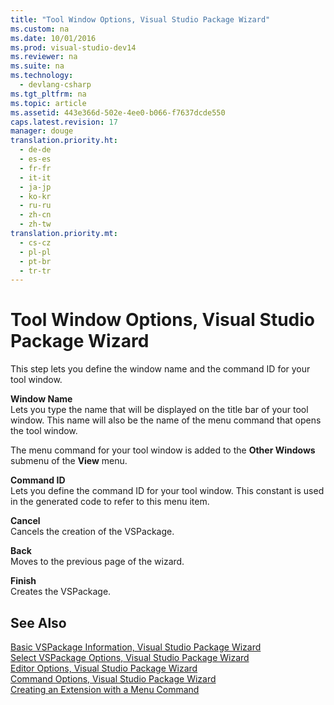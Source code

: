 ```yaml
---
title: "Tool Window Options, Visual Studio Package Wizard"
ms.custom: na
ms.date: 10/01/2016
ms.prod: visual-studio-dev14
ms.reviewer: na
ms.suite: na
ms.technology: 
  - devlang-csharp
ms.tgt_pltfrm: na
ms.topic: article
ms.assetid: 443e366d-502e-4ee0-b066-f7637dcde550
caps.latest.revision: 17
manager: douge
translation.priority.ht: 
  - de-de
  - es-es
  - fr-fr
  - it-it
  - ja-jp
  - ko-kr
  - ru-ru
  - zh-cn
  - zh-tw
translation.priority.mt: 
  - cs-cz
  - pl-pl
  - pt-br
  - tr-tr
---
```

# Tool Window Options, Visual Studio Package Wizard
This step lets you define the window name and the command ID for your tool window.  
  
 **Window Name**  
 Lets you type the name that will be displayed on the title bar of your tool window. This name will also be the name of the menu command that opens the tool window.  
  
 The menu command for your tool window is added to the **Other Windows** submenu of the **View** menu.  
  
 **Command ID**  
 Lets you define the command ID for your tool window. This constant is used in the generated code to refer to this menu item.  
  
 **Cancel**  
 Cancels the creation of the VSPackage.  
  
 **Back**  
 Moves to the previous page of the wizard.  
  
 **Finish**  
 Creates the VSPackage.  
  
## See Also  
 [Basic VSPackage Information, Visual Studio Package Wizard](../VS_not_in_toc/Basic-VSPackage-Information--Visual-Studio-Package-Wizard.md)   
 [Select VSPackage Options, Visual Studio Package Wizard](../VS_not_in_toc/Select-VSPackage-Options--Visual-Studio-Package-Wizard.md)   
 [Editor Options, Visual Studio Package Wizard](../VS_not_in_toc/Editor-Options--Visual-Studio-Package-Wizard.md)   
 [Command Options, Visual Studio Package Wizard](../VS_not_in_toc/Command-Options--Visual-Studio-Package-Wizard.md)   
 [Creating an Extension with a Menu Command](../Topic/Creating%20an%20Extension%20with%20a%20Menu%20Command.md)
